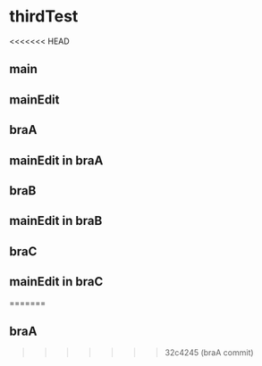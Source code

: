 # thirdTest
<<<<<<< HEAD
## main
## mainEdit
## braA
## mainEdit in braA
## braB
## mainEdit in braB
## braC
## mainEdit in braC
=======
## braA
>>>>>>> 32c4245 (braA commit)
